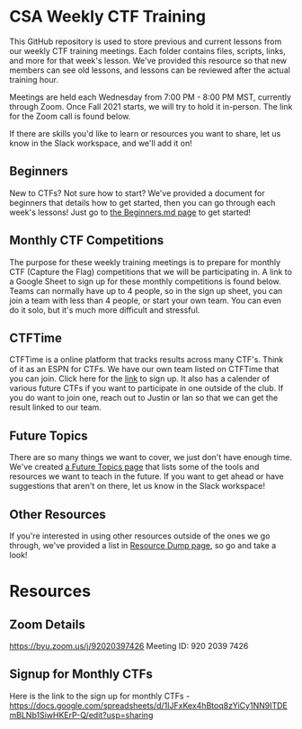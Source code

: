 # CSA Weekly CTF Training
This GitHub repository is used to store previous and current lessons from our weekly CTF training meetings. Each folder contains files, scripts, links, and more for that week's lesson. We've provided this resource so that new members can see old lessons, and lessons can be reviewed after the actual training hour. 

Meetings are held each Wednesday from 7:00 PM - 8:00 PM MST, currently through Zoom. Once Fall 2021 starts, we will try to hold it in-person. The link for the Zoom call is found below.

If there are skills you'd like to learn or resources you want to share, let us know in the Slack workspace, and we'll add it on!

## Beginners
New to CTFs? Not sure how to start? We've provided a document for beginners that details how to get started, then you can go through each week's lessons! Just go to [the Beginners.md page](https://github.com/JustinApplegate/ctf-training/blob/main/Beginners.md) to get started!


## Monthly CTF Competitions
The purpose for these weekly training meetings is to prepare for monthly CTF (Capture the Flag) competitions that we will be participating in. A link to a Google Sheet to sign up for these monthly competitions is found below. Teams can normally have up to 4 people, so in the sign up sheet, you can join a team with less than 4 people, or start your own team. You can even do it solo, but it's much more difficult and stressful. 

## CTFTime
CTFTime is a online platform that tracks results across many CTF's. Think of it as an ESPN for CTFs. We have our own team listed on CTFTime that you can join. Click here for the [link](https://ctftime.org/team/155711) to sign up. It also has a calender of various future CTFs if you want to participate in one outside of the club. If you do want to join one, reach out to Justin or Ian so that we can get the result linked to our team. 

## Future Topics
There are so many things we want to cover, we just don't have enough time. We've created [a Future Topics page](https://github.com/JustinApplegate/ctf-training/blob/main/Future_Topics.md) that lists some of the tools and resources we want to teach in the future. If you want to get ahead or have suggestions that aren't on there, let us know in the Slack workspace!

## Other Resources
If you're interested in using other resources outside of the ones we go through, we've provided a list in [Resource Dump page](https://github.com/JustinApplegate/ctf-training/blob/main/Resource%20Dump.md), so go and take a look! 

# Resources
## Zoom Details
https://byu.zoom.us/j/92020397426
Meeting ID: 920 2039 7426

## Signup for Monthly CTFs
Here is the link to the sign up for monthly CTFs - https://docs.google.com/spreadsheets/d/1IJFxKex4hBtoq8zYiCy1NN9ITDEmBLNb1SiwHKErP-Q/edit?usp=sharing
